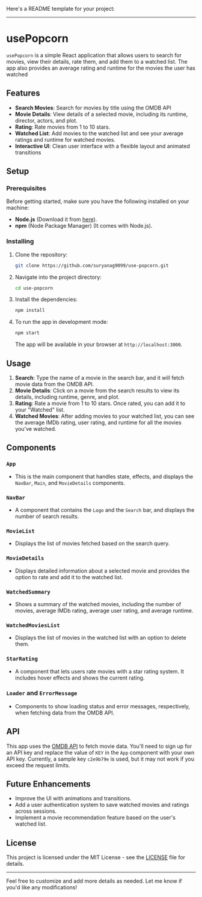 Here's a README template for your project:

---

# usePopcorn

`usePopcorn` is a simple React application that allows users to search for movies, view their details, rate them, and add them to a watched list. The app also provides an average rating and runtime for the movies the user has watched

## Features

- **Search Movies**: Search for movies by title using the OMDB API
- **Movie Details**: View details of a selected movie, including its runtime, director, actors, and plot.
- **Rating**: Rate movies from 1 to 10 stars.
- **Watched List**: Add movies to the watched list and see your average ratings and runtime for watched movies.
- **Interactive UI**: Clean user interface with a flexible layout and animated transitions

## Setup

### Prerequisites

Before getting started, make sure you have the following installed on your machine:

- **Node.js** (Download it from [here](https://nodejs.org/)).
- **npm** (Node Package Manager) (It comes with Node.js).

### Installing

1. Clone the repository:
   ```bash
   git clone https://github.com/suryanag9099/use-popcorn.git
   ```

2. Navigate into the project directory:
   ```bash
   cd use-popcorn
   ```

3. Install the dependencies:
   ```bash
   npm install
   ```

4. To run the app in development mode:
   ```bash
   npm start
   ```

   The app will be available in your browser at `http://localhost:3000`.

## Usage

1. **Search**: Type the name of a movie in the search bar, and it will fetch movie data from the OMDB API.
2. **Movie Details**: Click on a movie from the search results to view its details, including runtime, genre, and plot.
3. **Rating**: Rate a movie from 1 to 10 stars. Once rated, you can add it to your "Watched" list.
4. **Watched Movies**: After adding movies to your watched list, you can see the average IMDb rating, user rating, and runtime for all the movies you've watched.

## Components

### `App`
- This is the main component that handles state, effects, and displays the `NavBar`, `Main`, and `MovieDetails` components.

### `NavBar`
- A component that contains the `Logo` and the `Search` bar, and displays the number of search results.

### `MovieList`
- Displays the list of movies fetched based on the search query.

### `MovieDetails`
- Displays detailed information about a selected movie and provides the option to rate and add it to the watched list.

### `WatchedSummary`
- Shows a summary of the watched movies, including the number of movies, average IMDb rating, average user rating, and average runtime.

### `WatchedMoviesList`
- Displays the list of movies in the watched list with an option to delete them.

### `StarRating`
- A component that lets users rate movies with a star rating system. It includes hover effects and shows the current rating.

### `Loader` and `ErrorMessage`
- Components to show loading status and error messages, respectively, when fetching data from the OMDB API.

## API

This app uses the [OMDB API](https://www.omdbapi.com/) to fetch movie data. You'll need to sign up for an API key and replace the value of `KEY` in the `App` component with your own API key. Currently, a sample key `c2e9b79e` is used, but it may not work if you exceed the request limits.

## Future Enhancements

- Improve the UI with animations and transitions.
- Add a user authentication system to save watched movies and ratings across sessions.
- Implement a movie recommendation feature based on the user's watched list.

## License

This project is licensed under the MIT License - see the [LICENSE](LICENSE) file for details.

---

Feel free to customize and add more details as needed. Let me know if you'd like any modifications!
